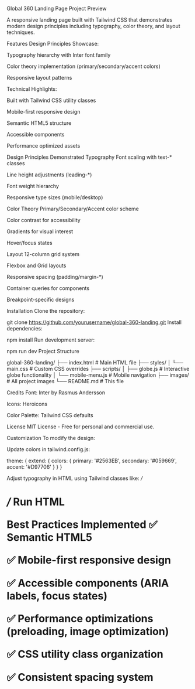 Global 360 Landing Page
Project Preview

A responsive landing page built with Tailwind CSS that demonstrates modern design principles including typography, color theory, and layout techniques.

Features
Design Principles Showcase:

Typography hierarchy with Inter font family

Color theory implementation (primary/secondary/accent colors)

Responsive layout patterns

Technical Highlights:

Built with Tailwind CSS utility classes

Mobile-first responsive design

Semantic HTML5 structure

Accessible components

Performance optimized assets

Design Principles Demonstrated
Typography
Font scaling with text-* classes

Line height adjustments (leading-*)

Font weight hierarchy

Responsive type sizes (mobile/desktop)

Color Theory
Primary/Secondary/Accent color scheme

Color contrast for accessibility

Gradients for visual interest

Hover/focus states

Layout
12-column grid system

Flexbox and Grid layouts

Responsive spacing (padding/margin-*)

Container queries for components

Breakpoint-specific designs

Installation
Clone the repository:

git clone https://github.com/yourusername/global-360-landing.git
Install dependencies:


npm install
Run development server:


npm run dev
Project Structure

global-360-landing/
├── index.html          # Main HTML file
├── styles/
│   └── main.css        # Custom CSS overrides
├── scripts/
│   ├── globe.js        # Interactive globe functionality
│   └── mobile-menu.js  # Mobile navigation
├── images/             # All project images
└── README.md           # This file

Credits
Font: Inter by Rasmus Andersson

Icons: Heroicons

Color Palette: Tailwind CSS defaults

License
MIT License - Free for personal and commercial use.

Customization
To modify the design:

Update colors in tailwind.config.js:


theme: {
  extend: {
    colors: {
      primary: '#2563EB',
      secondary: '#059669',
      accent: '#D97706'
    }
  }
}

Adjust typography in HTML using Tailwind classes like:
*/<h1 class="text-4xl md:text-5xl font-bold leading-tight">/*
Run HTML

Best Practices Implemented
✅ Semantic HTML5

✅ Mobile-first responsive design

✅ Accessible components (ARIA labels, focus states)

✅ Performance optimizations (preloading, image optimization)

✅ CSS utility class organization

✅ Consistent spacing system

